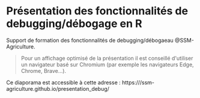 # Présentation des fonctionnalités de debugging/débogage en R

Support de formation des fonctionnalités de debugging/débogaeau @SSM-Agriculture. 

> Pour un affichage optimisé de la présentation il est conseillé d'utiliser un navigateur basé sur Chromium (par exemple les navigateurs Edge, Chrome, Brave...).

Ce diaporama est accessible à cette adresse : https:///ssm-agriculture.github.io/presentation_debug/